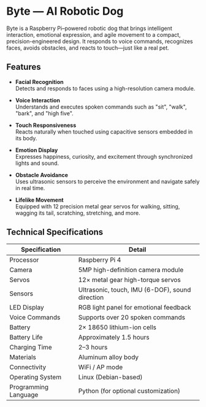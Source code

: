 # Byte — AI Robotic Dog

Byte is a Raspberry Pi–powered robotic dog that brings intelligent interaction, emotional expression, and agile movement to a compact, precision-engineered design. It responds to voice commands, recognizes faces, avoids obstacles, and reacts to touch—just like a real pet.

## Features

- **Facial Recognition**  
  Detects and responds to faces using a high-resolution camera module.

- **Voice Interaction**  
  Understands and executes spoken commands such as "sit", "walk", "bark", and "high five".

- **Touch Responsiveness**  
  Reacts naturally when touched using capacitive sensors embedded in its body.

- **Emotion Display**  
  Expresses happiness, curiosity, and excitement through synchronized lights and sound.

- **Obstacle Avoidance**  
  Uses ultrasonic sensors to perceive the environment and navigate safely in real time.

- **Lifelike Movement**  
  Equipped with 12 precision metal gear servos for walking, sitting, wagging its tail, scratching, stretching, and more.

## Technical Specifications

| Specification         | Detail                                             |
|----------------------|----------------------------------------------------|
| Processor            | Raspberry Pi 4                                     |
| Camera               | 5MP high-definition camera module                   |
| Servos               | 12× metal gear high-torque servos                  |
| Sensors              | Ultrasonic, touch, IMU (6-DOF), sound direction    |
| LED Display          | RGB light panel for emotional feedback             |
| Voice Commands       | Supports over 20 spoken commands                   |
| Battery              | 2× 18650 lithium-ion cells                         |
| Battery Life         | Approximately 1.5 hours                            |
| Charging Time        | 2–3 hours                                          |
| Materials            | Aluminum alloy body                                |
| Connectivity         | WiFi / AP mode                                     |
| Operating System     | Linux (Debian-based)                               |
| Programming Language | Python (for optional customization)                |
